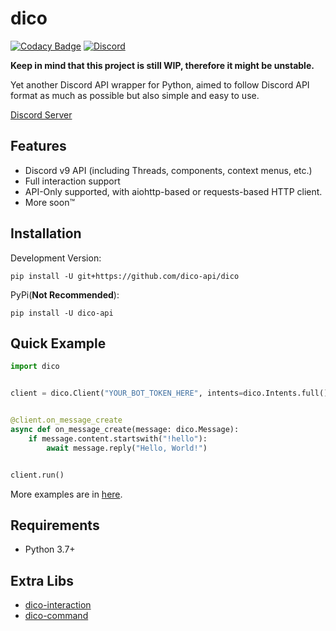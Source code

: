 # dico
[![Codacy Badge](https://app.codacy.com/project/badge/Grade/0eff61ab0fd741ff8e13a086699d6672)](https://www.codacy.com/gh/eunwoo1104/dico/dashboard?utm_source=github.com&amp;utm_medium=referral&amp;utm_content=eunwoo1104/dico&amp;utm_campaign=Badge_Grade)
[![Discord](https://img.shields.io/discord/832488748843401217)](https://discord.gg/QH4AXNySpB)

**Keep in mind that this project is still WIP, therefore it might be unstable.**

Yet another Discord API wrapper for Python, aimed to follow Discord API format as much as possible but also simple and easy to use.

[Discord Server](https://discord.gg/QH4AXNySpB)

## Features
- Discord v9 API (including Threads, components, context menus, etc.)
- Full interaction support
- API-Only supported, with aiohttp-based or requests-based HTTP client.
- More soon™

## Installation
Development Version:
```
pip install -U git+https://github.com/dico-api/dico
```
PyPi(**Not Recommended**):
```
pip install -U dico-api
```

## Quick Example
```py
import dico


client = dico.Client("YOUR_BOT_TOKEN_HERE", intents=dico.Intents.full())


@client.on_message_create
async def on_message_create(message: dico.Message):
    if message.content.startswith("!hello"):
        await message.reply("Hello, World!")


client.run()
```
More examples are in [here](https://github.com/dico-api/dico/tree/master/examples).

## Requirements
- Python 3.7+

## Extra Libs
- [dico-interaction](https://github.com/dico-api/dico-interaction)
- [dico-command](https://github.com/dico-api/dico-command)
